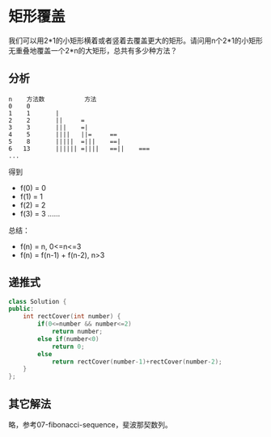 # 矩形覆盖

我们可以用2\*1的小矩形横着或者竖着去覆盖更大的矩形。请问用n个2\*1的小矩形无重叠地覆盖一个2\*n的大矩形，总共有多少种方法？

## 分析

```
n    方法数           方法
0	 0				
1	 1	     |  
2	 2	     ||	    =		
3	 3	     |||    =|		
4	 5	     ||||   ||=	    ==	
5	 8	     |||||	=|||    ==|	
6	13	     ||||||	=||||   ==||    ===
...
```

得到

- f(0) = 0  
- f(1) = 1  
- f(2) = 2  
- f(3) = 3
......

总结：  
- f(n) = n, 0<=n<=3  
- f(n) = f(n-1) + f(n-2), n>3

## 递推式

```cpp
class Solution {
public:
    int rectCover(int number) {
        if(0<=number && number<=2)
            return number;
        else if(number<0)
            return 0;
        else
            return rectCover(number-1)+rectCover(number-2);
    }
};
```

## 其它解法

略，参考07-fibonacci-sequence，斐波那契数列。

